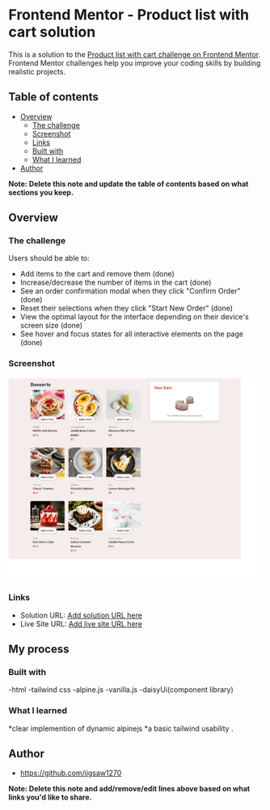 # Frontend Mentor - Product list with cart solution

This is a solution to the [Product list with cart challenge on Frontend Mentor](https://www.frontendmentor.io/challenges/product-list-with-cart-5MmqLVAp_d). Frontend Mentor challenges help you improve your coding skills by building realistic projects. 

## Table of contents

- [Overview](#overview)
  - [The challenge](#the-challenge)
  - [Screenshot](#screenshot)
  - [Links](#links)
  - [Built with](#built-with)
  - [What I learned](#what-i-learned)
- [Author](#author)


**Note: Delete this note and update the table of contents based on what sections you keep.**

## Overview

### The challenge

Users should be able to:

- Add items to the cart and remove them (done)
- Increase/decrease the number of items in the cart (done)
- See an order confirmation modal when they click "Confirm Order" (done)
- Reset their selections when they click "Start New Order" (done)
- View the optimal layout for the interface depending on their device's screen size (done)
- See hover and focus states for all interactive elements on the page  (done)

### Screenshot

![](./screenshot.png)



### Links

- Solution URL: [Add solution URL here](https://your-solution-url.com)
- Live Site URL: [Add live site URL here](https://your-live-site-url.com)

## My process

### Built with

-html
-tailwind css
-alpine.js
-vanilla.js
-daisyUi(component library)



### What I learned

*clear implemention of  dynamic  alpinejs 
*a basic  tailwind usability .


## Author

- https://github.com/jigsaw1270

**Note: Delete this note and add/remove/edit lines above based on what links you'd like to share.**
